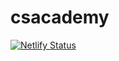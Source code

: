 # csacademy

[![Netlify Status](https://api.netlify.com/api/v1/badges/40ffe116-aacc-40d9-ae7d-6145577ed128/deploy-status)](https://app.netlify.com/sites/swmhscsacademy/deploys)
